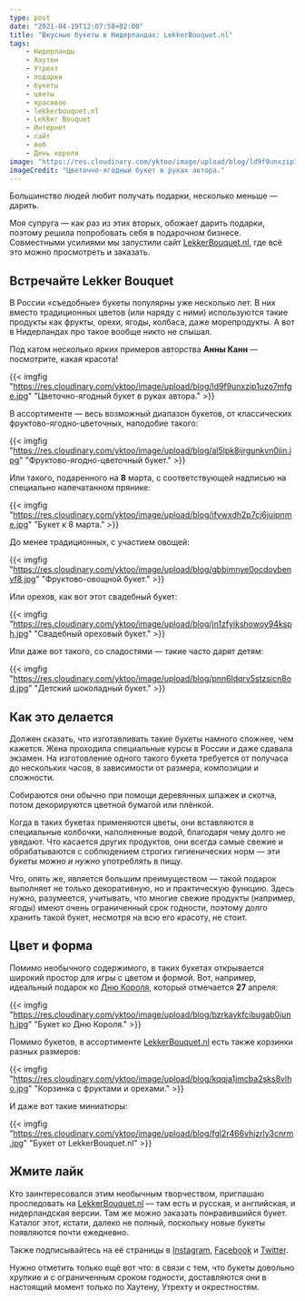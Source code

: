 ```yaml
---
type: post
date: "2021-04-19T12:07:58+02:00"
title: "Вкусные букеты в Нидерландах: LekkerBouquet.nl"
tags:
    - Нидерланды
    - Хаутен
    - Утрехт
    - подарки
    - букеты
    - цветы
    - красивое
    - lekkerbouquet.nl
    - Lekker Bouquet
    - Интернет
    - сайт
    - веб
    - День короля
image: "https://res.cloudinary.com/yktoo/image/upload/blog/ld9f9unxzip1uzo7mfge.jpg"
imageCredit: "Цветочно-ягодный букет в руках автора."
---
```


Большинство людей любит получать подарки, несколько меньше — дарить.

Моя супруга — как раз из этих вторых, обожает дарить подарки, поэтому решила попробовать себя в подарочном бизнесе. Совместными усилиями мы запустили сайт [LekkerBouquet.nl](https://1e.to/lbqt), где всё это можно просмотреть и заказать.

## Встречайте Lekker Bouquet

В России «съедобные» букеты популярны уже несколько лет. В них вместо традиционных цветов (или наряду с ними) используются такие продукты как фрукты, орехи, ягоды, колбаса, даже морепродукты. А вот в Нидерландах про такое вообще никто не слышал.

Под катом несколько ярких примеров авторства **Анны Канн** — посмотрите, какая красота!

<!--more-->

{{< imgfig "https://res.cloudinary.com/yktoo/image/upload/blog/ld9f9unxzip1uzo7mfge.jpg" "Цветочно-ягодный букет в руках автора." >}}

В ассортименте — весь возможный диапазон букетов, от классических фруктово-ягодно-цветочных, наподобие такого:

{{< imgfig "https://res.cloudinary.com/yktoo/image/upload/blog/al5lpk8ijrgunkvn0iin.jpg" "Фруктово-ягодно-цветочный букет." >}}

Или такого, подаренного на **8** марта, с соответствующей надписью на специально напечатанном прянике:

{{< imgfig "https://res.cloudinary.com/yktoo/image/upload/blog/ifvwxdh2p7cj6juipnme.jpg" "Букет к 8 марта." >}}

До менее традиционных, с участием овощей:

{{< imgfig "https://res.cloudinary.com/yktoo/image/upload/blog/gbbimnye0ocdoybenvf8.jpg" "Фруктово-овощной букет." >}}

Или орехов, как вот этот свадебный букет:

{{< imgfig "https://res.cloudinary.com/yktoo/image/upload/blog/jn1zfyikshowoy94ksph.jpg" "Свадебный ореховый букет." >}}

Или даже вот такого, со сладостями — такие часто дарят детям:

{{< imgfig "https://res.cloudinary.com/yktoo/image/upload/blog/pnn6ldqrv5stzsicn8od.jpg" "Детский шоколадный букет." >}}

## Как это делается

Должен сказать, что изготавливать такие букеты намного сложнее, чем кажется. Жена проходила специальные курсы в России и даже сдавала экзамен. На изготовление одного такого букета требуется от получаса до нескольких часов, в зависимости от размера, композиции и сложности.

Собираются они обычно при помощи деревянных шпажек и скотча, потом декорируются цветной бумагой или плёнкой.

Когда в таких букетах применяются цветы, они вставляются в специальные колбочки, наполненные водой, благодаря чему долго не увядают. Что касается других продуктов, они всегда самые свежие и обрабатываются с соблюдением строгих гигиенических норм — эти букеты можно *и нужно* употреблять в пищу.

Что, опять же, является большим преимуществом — такой подарок выполняет не только декоративную, но и практическую функцию. Здесь нужно, разумеется, учитывать, что многие свежие продукты (например, ягоды) имеют очень ограниченный срок годности, поэтому долго хранить такой букет, несмотря на всю его красоту, не стоит.

## Цвет и форма

Помимо необычного содержимого, в таких букетах открывается широкий простор для игры с цветом и формой. Вот, например, идеальный подарок ко [Дню Короля](/glossary/koningsdag), который отмечается **27** апреля:

{{< imgfig "https://res.cloudinary.com/yktoo/image/upload/blog/bzrkaykfcibugab0junh.jpg" "Букет ко Дню Короля." >}}

Помимо букетов, в ассортименте [LekkerBouquet.nl](https://1e.to/lbqt) есть также корзинки разных размеров:

{{< imgfig "https://res.cloudinary.com/yktoo/image/upload/blog/kqqja1jmcba2sks8vlho.jpg" "Корзинка с фруктами и орехами." >}}

И даже вот такие миниатюры:

{{< imgfig "https://res.cloudinary.com/yktoo/image/upload/blog/fgl2r466vhjzrly3cnrm.jpg" "Букет от LekkerBouquet.nl" >}}

## Жмите лайк

Кто заинтересовался этим необычным творчеством, приглашаю проследовать на [LekkerBouquet.nl](https://1e.to/lbqt) — там есть и русская, и английская, и нидерландская версии. Там же можно заказать понравившийся букет. Каталог этот, кстати, далеко не полный, поскольку новые букеты появляются почти ежедневно.

Также подписывайтесь на её страницы в [<i class="fab fa-instagram"></i> Instagram](https://instagram.com/lekkerbouquet.nl), [<i class="fab fa-facebook"></i> Facebook](https://www.facebook.com/lekkerbouquet.nl) и [<i class="fab fa-twitter"></i> Twitter](https://twitter.com/lekkerbouquet).

Нужно отметить только ещё вот что: в связи с тем, что букеты довольно хрупкие и с ограниченным сроком годности, доставляются они в настоящий момент только по Хаутену, Утрехту и окрестностям.
